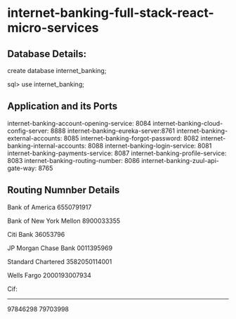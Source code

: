 # internet-banking-full-stack-react-micro-services

Database Details:
------------------
create database internet_banking;

sql> use internet_banking;

Application and its Ports
--------------------------
internet-banking-account-opening-service: 8084
internet-banking-cloud-config-server: 8888
internet-banking-eureka-server:8761
internet-banking-external-accounts: 8085
internet-banking-forgot-password: 8082
internet-banking-internal-accounts: 8088
internet-banking-login-service: 8081
internet-banking-payments-service: 8087
internet-banking-profile-service: 8083
internet-banking-routing-number: 8086
internet-banking-zuul-api-gate-way: 8765


Routing Numnber Details
---------------------------
Bank of America 6550791917

Bank of New York Mellon 8900033355

Citi Bank 36053796 

JP Morgan Chase Bank 0011395969

Standard Chartered 3582050114001

Wells Fargo 2000193007934


Cif:
***
97846298
79703998
